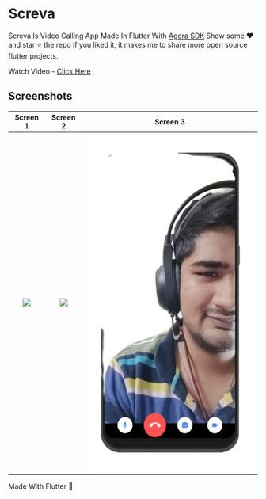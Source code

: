 # Screva

Screva Is Video Calling App Made In Flutter With [Agora SDK](https://www.agora.io/en/) 
Show some ❤️ and star ⭐ the repo if you liked it, 
it makes me to share more open source flutter projects.
    
Watch Video - [Click Here]('')  

## Screenshots

Screen 1               |  Screen 2  | Screen 3                            | 
:-------------------------:|:-------------------------:|:-------------------------:|
![](images/screen_4.png)|![](images/screen_5.png)|![](images/screen_3.png)|






<p align="justify">
  Made With Flutter 💙
</p>

